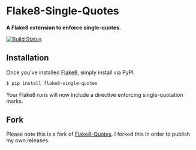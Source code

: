 # Flake8-Single-Quotes

**A Flake8 extension to enforce single-quotes.**

[![Build Status](https://travis-ci.org/maxcountryman/flake8-single-quotes.svg)](https://travis-ci.org/maxcountryman/flake8-single-quotes)


## Installation

Once you've installed [Flake8](https://gitlab.com/pycqa/flake8), simply install
via PyPI.

```sh
$ pip install flake8-single-quotes
```

Your Flake8 runs will now include a directive enforcing single-quotation marks.

## Fork

Please note this is a fork of [Flake8-Quotes](https://github.com/zheller/flake8-quotes). I forked this in order to publish my own releases.

